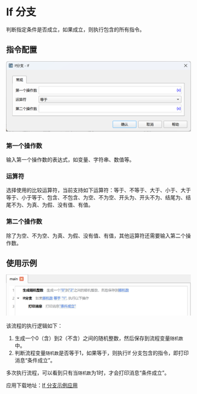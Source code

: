 # If 分支

判断指定条件是否成立，如果成立，则执行包含的所有指令。

## 指令配置

![If 分支配置对话框](if_dialog.png)

### 第一个操作数

输入第一个操作数的表达式，如变量、字符串、数值等。

### 运算符

选择使用的比较运算符，当前支持如下运算符：等于、不等于、大于、小于、大于等于、小于等于、包含、不包含、为空、不为空、开头为、开头不为、结尾为、结尾不为、为真、为假、没有值、有值。

### 第二个操作数

除了为空、不为空、为真、为假、没有值、有值，其他运算符还需要输入第二个操作数。

## 使用示例

![If 分支示例流程截图](if_demo.png)

该流程的执行逻辑如下：

1. 生成一个0（含）到2（不含）之间的随机整数，然后保存到流程变量`随机数`中。
2. 判断流程变量`随机数`是否等于1，如果等于，则执行If 分支包含的指令，即打印消息“条件成立”。

多次执行流程，可以看到只有当`随机数`为1时，才会打印消息“条件成立”。

应用下载地址：[If 分支示例应用](../../../examples/if_demo.zip)
